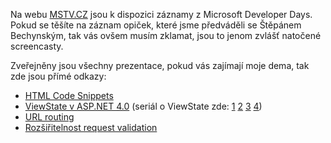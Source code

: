 <!-- dcterms:identifier = aspnetcz#248 -->
<!-- dcterms:title = Dema z Developer Days jsou online -->
<!-- dcterms:abstract = Na webu MSTV.CZ jsou k dispozici záznamy z Microsoft Developer Days. Pokud se těšíte na záznam opiček, které jsme předváděli se Štěpánem Bechynským, tak vás ovšem musím zklamat, jsou to jenom zvlášť natočené screencasty. -->
<!-- np9:categoryId = 6 -->
<!-- x4w:category = Akce a události -->
<!-- np9:authorId = 1 -->
<!-- np9:authorEmail = michal.valasek@altairis.cz -->
<!-- dcterms:creator = Michal Altair Valášek -->
<!-- dcterms:created = 2009-12-02T12:09:02.167+01:00 -->
<!-- dcterms:date = 2009-12-02T12:09:02.167+01:00 -->

Na webu [MSTV.CZ](http://www.mstv.cz/) jsou k dispozici záznamy z Microsoft Developer Days. Pokud se těšíte na záznam opiček, které jsme předváděli se Štěpánem Bechynským, tak vás ovšem musím zklamat, jsou to jenom zvlášť natočené screencasty.

Zveřejněny jsou všechny prezentace, pokud vás zajímají moje dema, tak zde jsou přímé odkazy:

*   [HTML Code Snippets](http://www.mstv.cz/vyvojari/videos/335/Demomanie---HTML-Code-Snippets)
*   [ViewState v ASP.NET 4.0](http://www.mstv.cz/vyvojari/videos/337/Demomanie---ViewState-v-ASP-NET-4-0) (seriál o ViewState zde: [1](http://www.aspnet.cz/Articles/235-viewstate-k-cemu-je-a-jak-ho-spravne-pouzivat.aspx) [2](http://www.aspnet.cz/Articles/236-viewstate-jak-pouzivat-controlstate.aspx) [3](http://www.aspnet.cz/Articles/237-viewstate-konfigurace-a-ochrana.aspx) [4](http://www.aspnet.cz/Articles/238-viewstate-novinky-v-asp-net-4-0.aspx))
*   [URL routing](http://www.mstv.cz/vyvojari/videos/338/Demomanie---URL-Routing)
*   [Rozšiřitelnost request validation](http://www.mstv.cz/vyvojari/videos/339/Demomanie---Rozsiritelnost-Request-Validation)